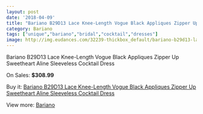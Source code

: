 ```yaml
---
layout: post
date: '2018-04-09'
title: "Bariano B29D13 Lace Knee-Length Vogue Black Appliques Zipper Up Sweetheart Aline Sleeveless Cocktail Dress"
category: Bariano
tags: ["unique","bariano","bridal","cocktail","dresses"]
image: http://img.eudances.com/32239-thickbox_default/bariano-b29d13-lace-knee-length-vogue-black-appliques-zipper-up-sweetheart-aline-sleeveless-cocktail-dress.jpg
---
```

Bariano B29D13 Lace Knee-Length Vogue Black Appliques Zipper Up Sweetheart Aline Sleeveless Cocktail Dress

On Sales: **$308.99**
<a href="https://www.eudances.com/en/bariano/10019-bariano-b29d13-lace-knee-length-vogue-black-appliques-zipper-up-sweetheart-aline-sleeveless-cocktail-dress.html"><amp-img layout="responsive" width="600" height="600" src="//img.eudances.com/32239-thickbox_default/bariano-b29d13-lace-knee-length-vogue-black-appliques-zipper-up-sweetheart-aline-sleeveless-cocktail-dress.jpg" alt="Bariano B29D13 Lace Knee-Length Vogue Black Appliques Zipper Up Sweetheart Aline Sleeveless Cocktail Dress 0" /></a>
<a href="https://www.eudances.com/en/bariano/10019-bariano-b29d13-lace-knee-length-vogue-black-appliques-zipper-up-sweetheart-aline-sleeveless-cocktail-dress.html"><amp-img layout="responsive" width="600" height="600" src="//img.eudances.com/32247-thickbox_default/bariano-b29d13-lace-knee-length-vogue-black-appliques-zipper-up-sweetheart-aline-sleeveless-cocktail-dress.jpg" alt="Bariano B29D13 Lace Knee-Length Vogue Black Appliques Zipper Up Sweetheart Aline Sleeveless Cocktail Dress 1" /></a>
<a href="https://www.eudances.com/en/bariano/10019-bariano-b29d13-lace-knee-length-vogue-black-appliques-zipper-up-sweetheart-aline-sleeveless-cocktail-dress.html"><amp-img layout="responsive" width="600" height="600" src="//img.eudances.com/32246-thickbox_default/bariano-b29d13-lace-knee-length-vogue-black-appliques-zipper-up-sweetheart-aline-sleeveless-cocktail-dress.jpg" alt="Bariano B29D13 Lace Knee-Length Vogue Black Appliques Zipper Up Sweetheart Aline Sleeveless Cocktail Dress 2" /></a>
<a href="https://www.eudances.com/en/bariano/10019-bariano-b29d13-lace-knee-length-vogue-black-appliques-zipper-up-sweetheart-aline-sleeveless-cocktail-dress.html"><amp-img layout="responsive" width="600" height="600" src="//img.eudances.com/32245-thickbox_default/bariano-b29d13-lace-knee-length-vogue-black-appliques-zipper-up-sweetheart-aline-sleeveless-cocktail-dress.jpg" alt="Bariano B29D13 Lace Knee-Length Vogue Black Appliques Zipper Up Sweetheart Aline Sleeveless Cocktail Dress 3" /></a>
<a href="https://www.eudances.com/en/bariano/10019-bariano-b29d13-lace-knee-length-vogue-black-appliques-zipper-up-sweetheart-aline-sleeveless-cocktail-dress.html"><amp-img layout="responsive" width="600" height="600" src="//img.eudances.com/32244-thickbox_default/bariano-b29d13-lace-knee-length-vogue-black-appliques-zipper-up-sweetheart-aline-sleeveless-cocktail-dress.jpg" alt="Bariano B29D13 Lace Knee-Length Vogue Black Appliques Zipper Up Sweetheart Aline Sleeveless Cocktail Dress 4" /></a>
<a href="https://www.eudances.com/en/bariano/10019-bariano-b29d13-lace-knee-length-vogue-black-appliques-zipper-up-sweetheart-aline-sleeveless-cocktail-dress.html"><amp-img layout="responsive" width="600" height="600" src="//img.eudances.com/32243-thickbox_default/bariano-b29d13-lace-knee-length-vogue-black-appliques-zipper-up-sweetheart-aline-sleeveless-cocktail-dress.jpg" alt="Bariano B29D13 Lace Knee-Length Vogue Black Appliques Zipper Up Sweetheart Aline Sleeveless Cocktail Dress 5" /></a>
<a href="https://www.eudances.com/en/bariano/10019-bariano-b29d13-lace-knee-length-vogue-black-appliques-zipper-up-sweetheart-aline-sleeveless-cocktail-dress.html"><amp-img layout="responsive" width="600" height="600" src="//img.eudances.com/32242-thickbox_default/bariano-b29d13-lace-knee-length-vogue-black-appliques-zipper-up-sweetheart-aline-sleeveless-cocktail-dress.jpg" alt="Bariano B29D13 Lace Knee-Length Vogue Black Appliques Zipper Up Sweetheart Aline Sleeveless Cocktail Dress 6" /></a>
<a href="https://www.eudances.com/en/bariano/10019-bariano-b29d13-lace-knee-length-vogue-black-appliques-zipper-up-sweetheart-aline-sleeveless-cocktail-dress.html"><amp-img layout="responsive" width="600" height="600" src="//img.eudances.com/32241-thickbox_default/bariano-b29d13-lace-knee-length-vogue-black-appliques-zipper-up-sweetheart-aline-sleeveless-cocktail-dress.jpg" alt="Bariano B29D13 Lace Knee-Length Vogue Black Appliques Zipper Up Sweetheart Aline Sleeveless Cocktail Dress 7" /></a>
<a href="https://www.eudances.com/en/bariano/10019-bariano-b29d13-lace-knee-length-vogue-black-appliques-zipper-up-sweetheart-aline-sleeveless-cocktail-dress.html"><amp-img layout="responsive" width="600" height="600" src="//img.eudances.com/32240-thickbox_default/bariano-b29d13-lace-knee-length-vogue-black-appliques-zipper-up-sweetheart-aline-sleeveless-cocktail-dress.jpg" alt="Bariano B29D13 Lace Knee-Length Vogue Black Appliques Zipper Up Sweetheart Aline Sleeveless Cocktail Dress 8" /></a>

Buy it: [Bariano B29D13 Lace Knee-Length Vogue Black Appliques Zipper Up Sweetheart Aline Sleeveless Cocktail Dress](https://www.eudances.com/en/bariano/10019-bariano-b29d13-lace-knee-length-vogue-black-appliques-zipper-up-sweetheart-aline-sleeveless-cocktail-dress.html "Bariano B29D13 Lace Knee-Length Vogue Black Appliques Zipper Up Sweetheart Aline Sleeveless Cocktail Dress")

View more: [Bariano](https://www.eudances.com/en/171-bariano "Bariano")
